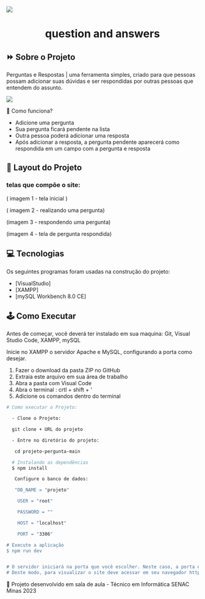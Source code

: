 <img src="https://i.ibb.co/fFcDL22/bannerqea.png">

<h1 align="center">question and answers</h1>

## ⏩ Sobre o Projeto

Perguntas e Respostas | uma ferramenta simples, criado para que pessoas possam adicionar suas dúvidas e ser respondidas por outras pessoas que entendem do assunto.

<img src="https://i.ibb.co/w0pCnXH/question-resized.png">

🤖 Como funciona?

  - Adicione uma pergunta
  - Sua pergunta ficará pendente na lista
  - Outra pessoa poderá adicionar uma resposta
  - Após adicionar a resposta, a pergunta pendente aparecerá como respondida em um campo com a pergunta e resposta
  
  
## 🎨 Layout do Projeto

### telas que compõe o site:

( imagem 1 - tela inicial )

( imagem 2 - realizando uma pergunta)

(imagem 3 - respondendo uma pergunta)

(imagem 4 - tela de pergunta respondida)


## 💻 Tecnologias

Os seguintes programas foram usadas na construção do projeto:

- [VisualStudio]
- [XAMPP]
- [mySQL Workbench 8.0 CE]

## 🕹️ Como Executar

Antes de começar, você deverá ter instalado em sua maquina: Git, Visual Studio Code, XAMPP, mySQL

Inicie no XAMPP o servidor Apache e MySQL, configurando a porta como desejar.

1. Fazer o download da pasta ZIP no GitHub 
2. Extraia este arquivo em sua área de trabalho
3. Abra a pasta com Visual Code
4. Abra o terminal : crtl + shift + '
5. Adicione os comandos dentro do terminal 

```bash
# Como executar o Projeto: 

  - Clone o Projeto:

  git clone + URL do projeto

  - Entre no diretório do projeto:

   cd projeto-pergunta-main

  # Instalando as dependências
  $ npm install

   Configure o banco de dados:

   "DB_NAME = "projeto"

    USER = "root"

    PASSWORD = ""

    HOST = "localhost"

    PORT = "3306"

# Execute a aplicação
$ npm run dev


# O servidor iniciará na porta que você escolher. Neste caso, a porta é: 3306
# Deste modo, para visualizar o site deve acessar em seu navegador http://localhost:3306 🙂
```

📐 Projeto desenvolvido em sala de aula - Técnico em Informática SENAC Minas 2023

